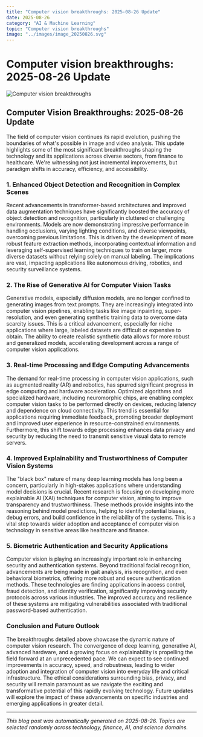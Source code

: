 ```yaml
---
title: "Computer vision breakthroughs: 2025-08-26 Update"
date: 2025-08-26
category: "AI & Machine Learning"
topic: "Computer vision breakthroughs"
image: "../images/image_20250826.svg"
---
```


# Computer vision breakthroughs: 2025-08-26 Update

![Computer vision breakthroughs](../images/image_20250826.svg)

## Computer Vision Breakthroughs: 2025-08-26 Update

The field of computer vision continues its rapid evolution, pushing the boundaries of what's possible in image and video analysis.  This update highlights some of the most significant breakthroughs shaping the technology and its applications across diverse sectors, from finance to healthcare.  We're witnessing not just incremental improvements, but paradigm shifts in accuracy, efficiency, and accessibility.


### 1.  Enhanced Object Detection and Recognition in Complex Scenes

Recent advancements in transformer-based architectures and improved data augmentation techniques have significantly boosted the accuracy of object detection and recognition, particularly in cluttered or challenging environments. Models are now demonstrating impressive performance in handling occlusions, varying lighting conditions, and diverse viewpoints, overcoming previous limitations. This is driven by the development of more robust feature extraction methods, incorporating contextual information and leveraging self-supervised learning techniques to train on larger, more diverse datasets without relying solely on manual labeling.  The implications are vast, impacting applications like autonomous driving, robotics, and security surveillance systems.


### 2.  The Rise of Generative AI for Computer Vision Tasks

Generative models, especially diffusion models, are no longer confined to generating images from text prompts. They are increasingly integrated into computer vision pipelines, enabling tasks like image inpainting, super-resolution, and even generating synthetic training data to overcome data scarcity issues.  This is a critical advancement, especially for niche applications where large, labeled datasets are difficult or expensive to obtain.  The ability to create realistic synthetic data allows for more robust and generalized models, accelerating development across a range of computer vision applications.


### 3.  Real-time Processing and Edge Computing Advancements

The demand for real-time processing in computer vision applications, such as augmented reality (AR) and robotics, has spurred significant progress in edge computing and hardware acceleration.  Optimized algorithms and specialized hardware, including neuromorphic chips, are enabling complex computer vision tasks to be performed directly on devices, reducing latency and dependence on cloud connectivity. This trend is essential for applications requiring immediate feedback, promoting broader deployment and improved user experience in resource-constrained environments.  Furthermore, this shift towards edge processing enhances data privacy and security by reducing the need to transmit sensitive visual data to remote servers.


### 4.  Improved Explainability and Trustworthiness of Computer Vision Systems

The "black box" nature of many deep learning models has long been a concern, particularly in high-stakes applications where understanding model decisions is crucial.  Recent research is focusing on developing more explainable AI (XAI) techniques for computer vision, aiming to improve transparency and trustworthiness.  These methods provide insights into the reasoning behind model predictions, helping to identify potential biases, debug errors, and build confidence in the reliability of the systems.  This is a vital step towards wider adoption and acceptance of computer vision technology in sensitive areas like healthcare and finance.


### 5.  Biometric Authentication and Security Applications

Computer vision is playing an increasingly important role in enhancing security and authentication systems.  Beyond traditional facial recognition, advancements are being made in gait analysis, iris recognition, and even behavioral biometrics, offering more robust and secure authentication methods.  These technologies are finding applications in access control, fraud detection, and identity verification, significantly improving security protocols across various industries.  The improved accuracy and resilience of these systems are mitigating vulnerabilities associated with traditional password-based authentication.


### Conclusion and Future Outlook

The breakthroughs detailed above showcase the dynamic nature of computer vision research. The convergence of deep learning, generative AI, advanced hardware, and a growing focus on explainability is propelling the field forward at an unprecedented pace.  We can expect to see continued improvements in accuracy, speed, and robustness, leading to wider adoption and integration of computer vision into everyday life and critical infrastructure.  The ethical considerations surrounding bias, privacy, and security will remain paramount as we navigate the exciting and transformative potential of this rapidly evolving technology.  Future updates will explore the impact of these advancements on specific industries and emerging applications in greater detail.


---
*This blog post was automatically generated on 2025-08-26. Topics are selected randomly across technology, finance, AI, and science domains.*
